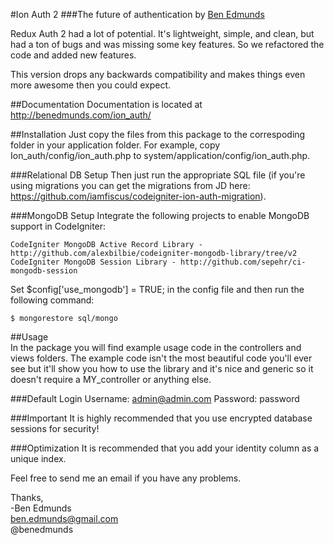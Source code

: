 #Ion Auth 2
###The future of authentication
by [Ben Edmunds](http://benedmunds.com)

Redux Auth 2 had a lot of potential.  It's lightweight, simple, and clean, 
but had a ton of bugs and was missing some key features.  So we refactored 
the code and added new features.

This version drops any backwards compatibility and makes things even more 
awesome then you could expect.

##Documentation
Documentation is located at http://benedmunds.com/ion_auth/

##Installation
Just copy the files from this package to the correspoding folder in your 
application folder.  For example, copy Ion_auth/config/ion_auth.php to 
system/application/config/ion_auth.php.  

###Relational DB Setup
Then just run the appropriate SQL file (if you're using migrations you can 
get the migrations from JD here: 
https://github.com/iamfiscus/codeigniter-ion-auth-migration).  

###MongoDB Setup
Integrate the following projects to enable MongoDB support in CodeIgniter:  
  
    CodeIgniter MongoDB Active Record Library - http://github.com/alexbilbie/codeigniter-mongodb-library/tree/v2
	CodeIgniter MongoDB Session Library - http://github.com/sepehr/ci-mongodb-session  
  
Set $config['use_mongodb'] = TRUE; in the config file and then run the following command:    
  
    $ mongorestore sql/mongo


##Usage   
In the package you will find example usage code in the controllers and views 
folders.  The example code isn't the most beautiful code you'll ever see but 
it'll show you how to use the library and it's nice and generic so it doesn't 
require a MY_controller or anything else.

###Default Login
Username: admin@admin.com
Password: password    


###Important
It is highly recommended that you use encrypted database sessions for security!


###Optimization
It is recommended that you add your identity column as a unique index.



Feel free to send me an email if you have any problems.  


Thanks,  
-Ben Edmunds  
 ben.edmunds@gmail.com  
 @benedmunds   
